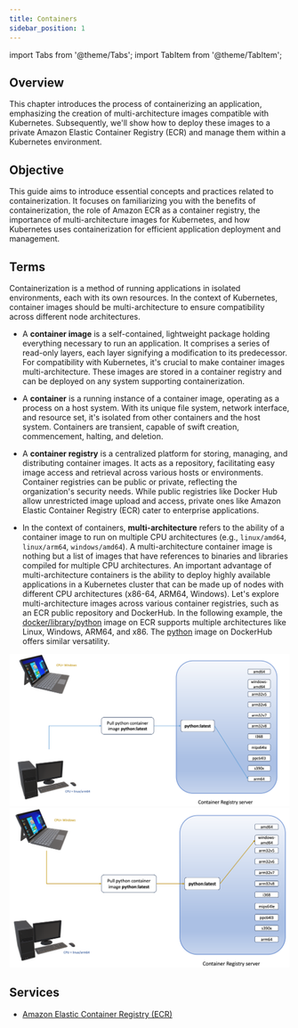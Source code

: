 ```yaml
---
title: Containers
sidebar_position: 1
---
```

import Tabs from '@theme/Tabs';
import TabItem from '@theme/TabItem';

## Overview

This chapter introduces the process of containerizing an application, emphasizing the creation of multi-architecture images compatible with Kubernetes. Subsequently, we'll show how to deploy these images to a private Amazon Elastic Container Registry (ECR) and manage them within a Kubernetes environment.

## Objective

This guide aims to introduce essential concepts and practices related to containerization. It focuses on familiarizing you with the benefits of containerization, the role of Amazon ECR as a container registry, the importance of multi-architecture images for Kubernetes, and how Kubernetes uses containerization for efficient application deployment and management.

## Terms

Containerization is a method of running applications in isolated environments, each with its own resources. In the context of Kubernetes, container images should be multi-architecture to ensure compatibility across different node architectures.

- A **container image** is a self-contained, lightweight package holding everything necessary to run an application. It comprises a series of read-only layers, each layer signifying a modification to its predecessor. For compatibility with Kubernetes, it's crucial to make container images multi-architecture. These images are stored in a container registry and can be deployed on any system supporting containerization.

- A **container** is a running instance of a container image, operating as a process on a host system. With its unique file system, network interface, and resource set, it's isolated from other containers and the host system. Containers are transient, capable of swift creation, commencement, halting, and deletion.

- A **container registry** is a centralized platform for storing, managing, and distributing container images. It acts as a repository, facilitating easy image access and retrieval across various hosts or environments. Container registries can be public or private, reflecting the organization's security needs. While public registries like Docker Hub allow unrestricted image upload and access, private ones like Amazon Elastic Container Registry (ECR) cater to enterprise applications.

- In the context of containers, **multi-architecture** refers to the ability of a container image to run on multiple CPU architectures (e.g., `linux/amd64`, `linux/arm64`, `windows/amd64`). A multi-architecture container image is nothing but a list of images that have references to binaries and libraries compiled for multiple CPU architectures. An important advantage of multi-architecture containers is the ability to deploy highly available applications in a Kubernetes cluster that can be made up of nodes with different CPU architectures (x86-64, ARM64, Windows). Let's explore multi-architecture images across various container registries, such as an ECR public repository and DockerHub. In the following example, the [docker/library/python](https://gallery.ecr.aws/docker/library/python#:~:text=OS/Arch%3A%C2%A0Linux%2C%20Windows%2C%20ARM%2064%2C%20x86%2D64%2C%20x86%2C%20ARM) image on ECR supports multiple architectures like Linux, Windows, ARM64, and x86. The [python](https://hub.docker.com/_/python#:~:text=Supported%20architectures) image on DockerHub offers similar versatility.
<Tabs>
  <TabItem value="Linux/arm64" label="Linux/arm64" default>
    <img src="multi-arch-linux.png" alt="Linux/arm64" />
  </TabItem>
    <TabItem value="Windows" label="Windows" default>
    <img src="multi-arch-windows.png" alt="Windows" />
  </TabItem>
</Tabs>

## Services

- [Amazon Elastic Container Registry (ECR)](https://aws.amazon.com/ecr/)